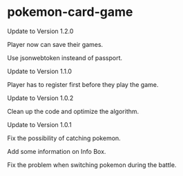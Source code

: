 # pokemon-card-game

Update to Version 1.2.0

Player now can save their games.

Use jsonwebtoken insteand of passport.

Update to Version 1.1.0

Player has to register first before they play the game.

Update to Version 1.0.2

Clean up the code and optimize the algorithm.

Update to Version 1.0.1

Fix the possibility of catching pokemon.

Add some information on Info Box.

Fix the problem when switching pokemon during the battle.
